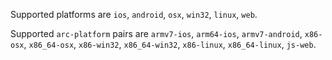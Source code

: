 Supported platforms are `ios`, `android`, `osx`, `win32`, `linux`, `web`.

Supported `arc-platform` pairs are `armv7-ios`, `arm64-ios`, `armv7-android`, `x86-osx`, `x86_64-osx`, `x86-win32`, `x86_64-win32`, `x86-linux`, `x86_64-linux`, `js-web`.
